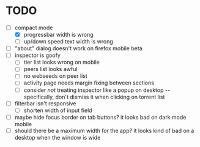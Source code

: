 # TODO

- [ ] compact mode
  - [x] progressbar width is wrong
  - [ ] up/down speed text width is wrong 
- [ ] "about" dialog doesn't work on firefox mobile beta
- [ ] inspector is goofy
  - [ ] tier list looks wrong on mobile
  - [ ] peers list looks awful
  - [ ] no webseeds on peer list
  - [ ] activity page needs margin fixing between sections
  - [ ] consider _not_ treating inspector like a popup on desktop -- specifically, don't dismiss it when clicking on torrent list
- [ ] filterbar isn't responsive
  - [ ] shorten width of input field
- [ ] maybe hide focus border on tab buttons? it looks bad on dark mode mobile
- [ ] should there be a maximum width for the app? it looks kind of bad on a desktop when the window is wide
